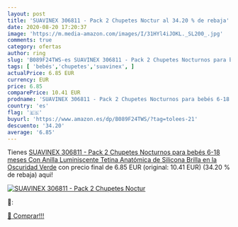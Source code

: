```yaml
---
layout: post
title: 'SUAVINEX 306811 - Pack 2 Chupetes Noctur al 34.20 % de rebaja'
date: 2020-08-20 17:20:37
image: 'https://m.media-amazon.com/images/I/31HYl4iJOKL._SL200_.jpg'
comments: true
category: ofertas
author: ring
slug: 'B089F24TWS-es SUAVINEX 306811 - Pack 2 Chupetes Nocturnos para bebés...'
tags: [ 'bebés','chupetes','suavinex', ]
actualPrice: 6.85 EUR
currency: EUR
price: 6.85
comparePrice: 10.41 EUR
prodname: 'SUAVINEX 306811 - Pack 2 Chupetes Nocturnos para bebés 6-18 meses Con Anilla Luminiscente Tetina Anatómica de Silicona Brilla en la Oscuridad  Verde'
country: 'es'
flag: '🇪🇸'
buyurl: 'https://www.amazon.es/dp/B089F24TWS/?tag=tolees-21'
descuento: '34.20'
average: '6.85'
---
```


Tienes [SUAVINEX 306811 - Pack 2 Chupetes Nocturnos para bebés 6-18 meses Con Anilla Luminiscente Tetina Anatómica de Silicona Brilla en la Oscuridad  Verde](https://www.amazon.es/dp/B089F24TWS/?tag=tolees-21) con precio final de  6.85 EUR (original: 10.41 EUR) (34.20 %  de rebaja) aqui!

[![SUAVINEX 306811 - Pack 2 Chupetes Noctur](https://m.media-amazon.com/images/I/31HYl4iJOKL._SL200_.jpg)](https://www.amazon.es/dp/B089F24TWS/?tag=tolees-21)

🔎:


[🛒 Comprar!!!](https://www.amazon.es/dp/B089F24TWS/?tag=tolees-21)

